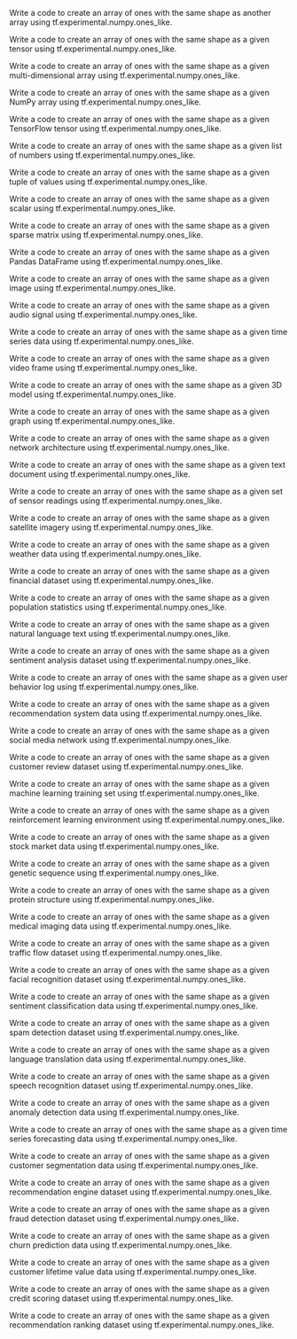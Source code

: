 Write a code to create an array of ones with the same shape as another array using tf.experimental.numpy.ones_like.

Write a code to create an array of ones with the same shape as a given tensor using tf.experimental.numpy.ones_like.

Write a code to create an array of ones with the same shape as a given multi-dimensional array using tf.experimental.numpy.ones_like.

Write a code to create an array of ones with the same shape as a given NumPy array using tf.experimental.numpy.ones_like.

Write a code to create an array of ones with the same shape as a given TensorFlow tensor using tf.experimental.numpy.ones_like.

Write a code to create an array of ones with the same shape as a given list of numbers using tf.experimental.numpy.ones_like.

Write a code to create an array of ones with the same shape as a given tuple of values using tf.experimental.numpy.ones_like.

Write a code to create an array of ones with the same shape as a given scalar using tf.experimental.numpy.ones_like.

Write a code to create an array of ones with the same shape as a given sparse matrix using tf.experimental.numpy.ones_like.

Write a code to create an array of ones with the same shape as a given Pandas DataFrame using tf.experimental.numpy.ones_like.

Write a code to create an array of ones with the same shape as a given image using tf.experimental.numpy.ones_like.

Write a code to create an array of ones with the same shape as a given audio signal using tf.experimental.numpy.ones_like.

Write a code to create an array of ones with the same shape as a given time series data using tf.experimental.numpy.ones_like.

Write a code to create an array of ones with the same shape as a given video frame using tf.experimental.numpy.ones_like.

Write a code to create an array of ones with the same shape as a given 3D model using tf.experimental.numpy.ones_like.

Write a code to create an array of ones with the same shape as a given graph using tf.experimental.numpy.ones_like.

Write a code to create an array of ones with the same shape as a given network architecture using tf.experimental.numpy.ones_like.

Write a code to create an array of ones with the same shape as a given text document using tf.experimental.numpy.ones_like.

Write a code to create an array of ones with the same shape as a given set of sensor readings using tf.experimental.numpy.ones_like.

Write a code to create an array of ones with the same shape as a given satellite imagery using tf.experimental.numpy.ones_like.

Write a code to create an array of ones with the same shape as a given weather data using tf.experimental.numpy.ones_like.

Write a code to create an array of ones with the same shape as a given financial dataset using tf.experimental.numpy.ones_like.

Write a code to create an array of ones with the same shape as a given population statistics using tf.experimental.numpy.ones_like.

Write a code to create an array of ones with the same shape as a given natural language text using tf.experimental.numpy.ones_like.

Write a code to create an array of ones with the same shape as a given sentiment analysis dataset using tf.experimental.numpy.ones_like.

Write a code to create an array of ones with the same shape as a given user behavior log using tf.experimental.numpy.ones_like.

Write a code to create an array of ones with the same shape as a given recommendation system data using tf.experimental.numpy.ones_like.

Write a code to create an array of ones with the same shape as a given social media network using tf.experimental.numpy.ones_like.

Write a code to create an array of ones with the same shape as a given customer review dataset using tf.experimental.numpy.ones_like.

Write a code to create an array of ones with the same shape as a given machine learning training set using tf.experimental.numpy.ones_like.

Write a code to create an array of ones with the same shape as a given reinforcement learning environment using tf.experimental.numpy.ones_like.

Write a code to create an array of ones with the same shape as a given stock market data using tf.experimental.numpy.ones_like.

Write a code to create an array of ones with the same shape as a given genetic sequence using tf.experimental.numpy.ones_like.

Write a code to create an array of ones with the same shape as a given protein structure using tf.experimental.numpy.ones_like.

Write a code to create an array of ones with the same shape as a given medical imaging data using tf.experimental.numpy.ones_like.

Write a code to create an array of ones with the same shape as a given traffic flow dataset using tf.experimental.numpy.ones_like.

Write a code to create an array of ones with the same shape as a given facial recognition dataset using tf.experimental.numpy.ones_like.

Write a code to create an array of ones with the same shape as a given sentiment classification data using tf.experimental.numpy.ones_like.

Write a code to create an array of ones with the same shape as a given spam detection dataset using tf.experimental.numpy.ones_like.

Write a code to create an array of ones with the same shape as a given language translation data using tf.experimental.numpy.ones_like.

Write a code to create an array of ones with the same shape as a given speech recognition dataset using tf.experimental.numpy.ones_like.

Write a code to create an array of ones with the same shape as a given anomaly detection data using tf.experimental.numpy.ones_like.

Write a code to create an array of ones with the same shape as a given time series forecasting data using tf.experimental.numpy.ones_like.

Write a code to create an array of ones with the same shape as a given customer segmentation data using tf.experimental.numpy.ones_like.

Write a code to create an array of ones with the same shape as a given recommendation engine dataset using tf.experimental.numpy.ones_like.

Write a code to create an array of ones with the same shape as a given fraud detection dataset using tf.experimental.numpy.ones_like.

Write a code to create an array of ones with the same shape as a given churn prediction data using tf.experimental.numpy.ones_like.

Write a code to create an array of ones with the same shape as a given customer lifetime value data using tf.experimental.numpy.ones_like.

Write a code to create an array of ones with the same shape as a given credit scoring dataset using tf.experimental.numpy.ones_like.

Write a code to create an array of ones with the same shape as a given recommendation ranking dataset using tf.experimental.numpy.ones_like.